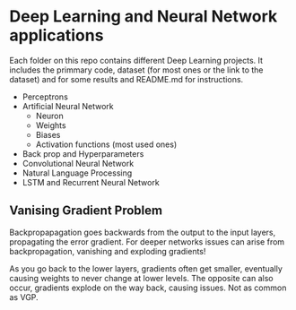 # Deep Learning and Neural Network applications 


Each folder on this repo contains different Deep Learning projects. It includes the primmary code, dataset (for most ones or the link to the dataset) and for some results and README.md for instructions.

- Perceptrons 
- Artificial Neural Network
  - Neuron
  - Weights
  - Biases
  - Activation functions (most used ones) 
- Back prop and Hyperparameters
- Convolutional Neural Network
- Natural Language Processing
- LSTM and Recurrent Neural Network

## Vanising Gradient Problem

Backpropapagation goes backwards from the output to the input layers, propagating the error gradient. For deeper networks issues can arise from backpropagation, vanishing and exploding gradients!

As you go back to the lower layers, gradients often get smaller, eventually causing weights to never change at lower levels. The opposite can also occur, gradients explode on the way back, causing issues. Not as common as VGP.

